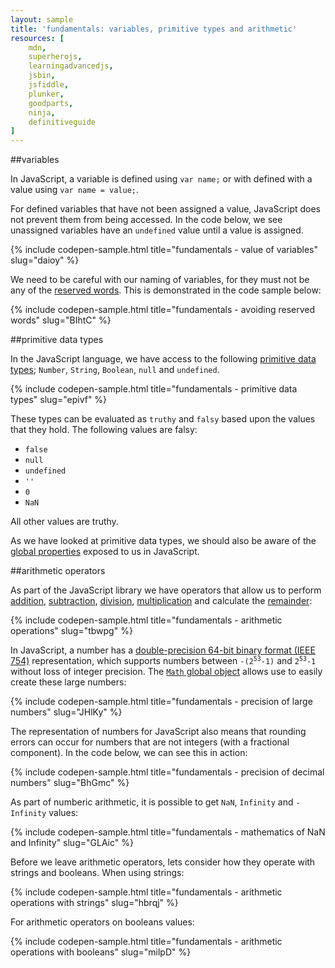 ```yaml
---
layout: sample
title: 'fundamentals: variables, primitive types and arithmetic'
resources: [
    mdn,
    superherojs,
    learningadvancedjs,
    jsbin,
    jsfiddle,
    plunker,
    goodparts,
    ninja,
    definitiveguide
]
---
```


##variables

In JavaScript, a variable is defined using `var name;` or with defined with a value using `var name = value;`.

For defined variables that have not been assigned a value, JavaScript does not prevent them from being accessed.  In the code below, we see unassigned variables have an `undefined` value until a value is assigned.

{% include codepen-sample.html title="fundamentals - value of variables" slug="daioy" %}

We need to be careful with our naming of variables, for they must not be any of the [reserved words](https://developer.mozilla.org/en-US/docs/Web/JavaScript/Reference/Lexical_grammar#Reserved_keywords_as_of_ECMAScript_6).  This is demonstrated in the code sample below:

{% include codepen-sample.html title="fundamentals - avoiding reserved words" slug="BIhtC" %}

##primitive data types

In the JavaScript language, we have access to the following [primitive data types](https://developer.mozilla.org/en-US/docs/Glossary/Primitive); `Number`, `String`, `Boolean`, `null` and `undefined`.

{% include codepen-sample.html title="fundamentals - primitive data types" slug="epivf" %}

These types can be evaluated as ```truthy``` and ```falsy``` based upon the values that they hold.  The following values are falsy:

- `false`
- `null`
- `undefined`
- `''`
- `0`
- `NaN`

All other values are truthy.

As we have looked at primitive data types, we should also be aware of the [global properties](https://developer.mozilla.org/en-US/docs/Web/JavaScript/Reference/Global_Objects#Value_properties) exposed to us in JavaScript.

##arithmetic operators

As part of the JavaScript library we have operators that allow us to perform [addition](https://developer.mozilla.org/en-US/docs/Web/JavaScript/Reference/Operators/Arithmetic_Operators#Addition), [subtraction](https://developer.mozilla.org/en-US/docs/Web/JavaScript/Reference/Operators/Arithmetic_Operators#Subtraction), [division](https://developer.mozilla.org/en-US/docs/Web/JavaScript/Reference/Operators/Arithmetic_Operators#Division), [multiplication](https://developer.mozilla.org/en-US/docs/Web/JavaScript/Reference/Operators/Arithmetic_Operators#Multiplication) and calculate the [remainder](https://developer.mozilla.org/en-US/docs/Web/JavaScript/Reference/Operators/Arithmetic_Operators#Remainder):

{% include codepen-sample.html title="fundamentals - arithmetic operations" slug="tbwpg" %}

In JavaScript, a number has a [double-precision 64-bit binary format (IEEE 754)](http://en.wikipedia.org/wiki/Double_precision_floating-point_format) representation, which supports numbers between <code>-(2<sup>53</sup>-1)</code> and <code>2<sup>53</sup>-1</code> without loss of integer precision. The [`Math` global object](https://developer.mozilla.org/en-US/docs/Web/JavaScript/Reference/Global_Objects/Math) allows use to easily create these large numbers:

{% include codepen-sample.html title="fundamentals - precision of large numbers" slug="JHlKy" %}

The representation of numbers for JavaScript also means that rounding errors can occur for numbers that are not integers (with a fractional component). In the code below, we can see this in action:

{% include codepen-sample.html title="fundamentals - precision of decimal numbers" slug="BhGmc" %}

As part of numberic arithmetic, it is possible to get `NaN`,  `Infinity` and `-Infinity` values:

{% include codepen-sample.html title="fundamentals - mathematics of NaN and Infinity" slug="GLAic" %}

Before we leave arithmetic operators, lets consider how they operate with strings and booleans.  When using strings:

{% include codepen-sample.html title="fundamentals - arithmetic operations with strings" slug="hbrqj" %}

For arithmetic operators on booleans values:

{% include codepen-sample.html title="fundamentals - arithmetic operations with booleans" slug="milpD" %}
